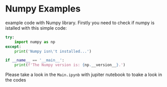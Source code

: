 # Numpy Examples
example code with Numpy library. Firstly you need to check
if numpy is istalled with this simple code:


```python
try:
    import numpy as np
except:
    print('Numpy isn\'t installed...')

if __name__ == '__main__':
    print(f'The Numpy version is: {np.__version__}.')
```

Please take a look in the `Main.ipynb` with jupiter nutebook to
toake a look in the codes
